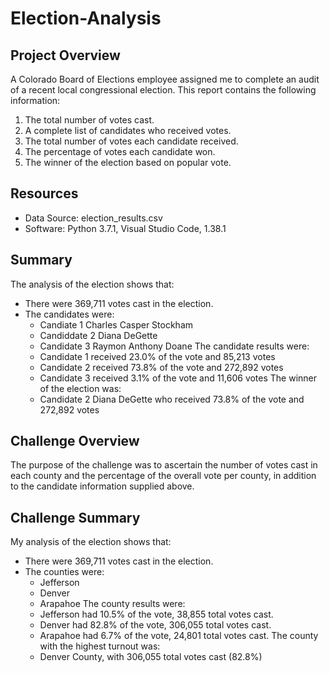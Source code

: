 # Election-Analysis

## Project Overview
A Colorado Board of Elections employee assigned me to complete an audit of a recent local congressional election. This report contains the following information:
1. The total number of votes cast. 
2. A complete list of candidates who received votes.
3. The total number of votes each candidate received.
4. The percentage of votes each candidate won.
5. The winner of the election based on popular vote.

## Resources
- Data Source: election_results.csv
- Software: Python 3.7.1, Visual Studio Code, 1.38.1

## Summary
The analysis of the election shows that:
- There were 369,711 votes cast in the election.
- The candidates were:
  -  Candiate 1 Charles Casper Stockham
  -  Candiddate 2 Diana DeGette
  -  Candidate 3 Raymon Anthony Doane
The candidate results were:
  - Candidate 1 received 23.0% of the vote and 85,213 votes
  - Candidate 2 received 73.8% of the vote and 272,892 votes
  - Candidate 3 received 3.1% of the vote and 11,606 votes
The winner of the election was:
  - Candidate 2 Diana DeGette who received 73.8% of the vote and 272,892 votes

## Challenge Overview
The purpose of the challenge was to ascertain the number of votes cast in each county and the percentage of the overall vote per county, in addition to the candidate information supplied above.

## Challenge Summary
My analysis of the election shows that:
- There were 369,711 votes cast in the election.
- The counties were:
  - Jefferson
  - Denver
  - Arapahoe
The county results were:
  - Jefferson had 10.5% of the vote, 38,855 total votes cast.
  - Denver had 82.8% of the vote, 306,055 total votes cast.
  - Arapahoe had 6.7% of the vote, 24,801 total votes cast.
The county with the highest turnout was:
  - Denver County, with 306,055 total votes cast (82.8%)
